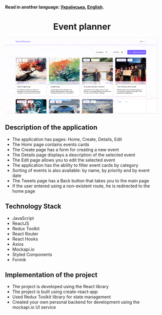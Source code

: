 **Read in another language: [Українська](README.md), [English](README.en.md).**

<h1 align="center">Event planner</h1>

<img src="./public/screen.png" width="500" height="250" >

<h2>Description of the application</h2>
<ul>
<li>The application has pages: Home, Create, Details, Edit</li>
<li>The Homr page contains events cards</li>
<li>The Create page has a form for creating a new event</li>
<li>The Details page displays a description of the selected event</li>
<li>The Edit page allows you to edit the selected event</li>
<li>The application has the ability to filter event cards by category</li>
<li>Sorting of events is also available: by name, by priority and by event date</li>
<li>The Tweets page has a Back button that takes you to the main page</li>
<li>If the user entered using a non-existent route, he is redirected to the home page</li>
</ul>

<h2>Technology Stack</h2>
<ul>
<li>JavaScript</li>
<li>ReactJS</li>
<li>Redux Toolkit</li>
<li>React Router</li>
<li>React Hooks</li>
<li>Axios</li>
<li>Mockapi.io</li>
<li>Styled Components</li>
<li>Formik</li>
</ul>

<h2>Implementation of the project</h2>
<ul>
<li>The project is developed using the React library</li>
<li>The project is built using create-react-app</li>
<li>Used Redux Toolkit library for state management</li>
<li>Created your own personal backend for development using the mockapi.io UI service</li>
</ul>
